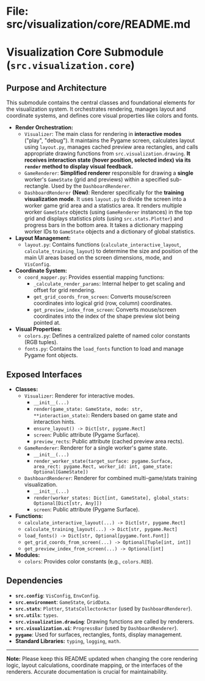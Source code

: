 # File: src/visualization/core/README.md
# Visualization Core Submodule (`src.visualization.core`)

## Purpose and Architecture

This submodule contains the central classes and foundational elements for the visualization system. It orchestrates rendering, manages layout and coordinate systems, and defines core visual properties like colors and fonts.

-   **Render Orchestration:**
    -   `Visualizer`: The main class for rendering in **interactive modes** ("play", "debug"). It maintains the Pygame screen, calculates layout using `layout.py`, manages cached preview area rectangles, and calls appropriate drawing functions from `src.visualization.drawing`. **It receives interaction state (hover position, selected index) via its `render` method to display visual feedback.**
    -   `GameRenderer`: **Simplified renderer** responsible for drawing a **single** worker's `GameState` (grid and previews) within a specified sub-rectangle. Used by the `DashboardRenderer`.
    -   `DashboardRenderer` **(New)**: Renderer specifically for the **training visualization mode**. It uses `layout.py` to divide the screen into a worker game grid area and a statistics area. It renders multiple worker `GameState` objects (using `GameRenderer` instances) in the top grid and displays statistics plots (using `src.stats.Plotter`) and progress bars in the bottom area. It takes a dictionary mapping worker IDs to `GameState` objects and a dictionary of global statistics.
-   **Layout Management:**
    -   `layout.py`: Contains functions (`calculate_interactive_layout`, `calculate_training_layout`) to determine the size and position of the main UI areas based on the screen dimensions, mode, and `VisConfig`.
-   **Coordinate System:**
    -   `coord_mapper.py`: Provides essential mapping functions:
        -   `_calculate_render_params`: Internal helper to get scaling and offset for grid rendering.
        -   `get_grid_coords_from_screen`: Converts mouse/screen coordinates into logical grid (row, column) coordinates.
        -   `get_preview_index_from_screen`: Converts mouse/screen coordinates into the index of the shape preview slot being pointed at.
-   **Visual Properties:**
    -   `colors.py`: Defines a centralized palette of named color constants (RGB tuples).
    -   `fonts.py`: Contains the `load_fonts` function to load and manage Pygame font objects.

## Exposed Interfaces

-   **Classes:**
    -   `Visualizer`: Renderer for interactive modes.
        -   `__init__(...)`
        -   `render(game_state: GameState, mode: str, **interaction_state)`: Renders based on game state and interaction hints.
        -   `ensure_layout() -> Dict[str, pygame.Rect]`
        -   `screen`: Public attribute (Pygame Surface).
        -   `preview_rects`: Public attribute (cached preview area rects).
    -   `GameRenderer`: Renderer for a single worker's game state.
        -   `__init__(...)`
        -   `render_worker_state(target_surface: pygame.Surface, area_rect: pygame.Rect, worker_id: int, game_state: Optional[GameState])`
    -   `DashboardRenderer`: Renderer for combined multi-game/stats training visualization.
        -   `__init__(...)`
        -   `render(worker_states: Dict[int, GameState], global_stats: Optional[Dict[str, Any]])`
        -   `screen`: Public attribute (Pygame Surface).
-   **Functions:**
    -   `calculate_interactive_layout(...) -> Dict[str, pygame.Rect]`
    -   `calculate_training_layout(...) -> Dict[str, pygame.Rect]`
    -   `load_fonts() -> Dict[str, Optional[pygame.font.Font]]`
    -   `get_grid_coords_from_screen(...) -> Optional[Tuple[int, int]]`
    -   `get_preview_index_from_screen(...) -> Optional[int]`
-   **Modules:**
    -   `colors`: Provides color constants (e.g., `colors.RED`).

## Dependencies

-   **`src.config`**: `VisConfig`, `EnvConfig`.
-   **`src.environment`**: `GameState`, `GridData`.
-   **`src.stats`**: `Plotter`, `StatsCollectorActor` (used by `DashboardRenderer`).
-   **`src.utils`**: `types`.
-   **`src.visualization.drawing`**: Drawing functions are called by renderers.
-   **`src.visualization.ui`**: `ProgressBar` (used by `DashboardRenderer`).
-   **`pygame`**: Used for surfaces, rectangles, fonts, display management.
-   **Standard Libraries:** `typing`, `logging`, `math`.

---

**Note:** Please keep this README updated when changing the core rendering logic, layout calculations, coordinate mapping, or the interfaces of the renderers. Accurate documentation is crucial for maintainability.